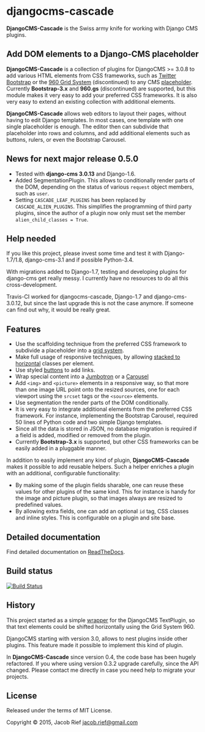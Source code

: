 djangocms-cascade
=================
**DjangoCMS-Cascade** is the Swiss army knife for working with Django CMS plugins.


Add DOM elements to a Django-CMS placeholder
---------------------------------------------

**DjangoCMS-Cascade** is a collection of plugins for DjangoCMS >= 3.0.8 to add various HTML elements
from CSS frameworks, such as [Twitter Bootstrap](http://getbootstrap.com/) or the
[960 Grid System](http://960.gs/) (discontinued) to any CMS
[placeholder](http://docs.django-cms.org/en/develop/getting_started/tutorial.html#creating-templates).
Currently **Bootstrap-3.x** and **960.gs** (discontinued) are supported, but this module makes
it very easy to add your preferred CSS frameworks. It is also very easy to extend an existing
collection with additional elements.

**DjangoCMS-Cascade** allows web editors to layout their pages, without having to edit Django
templates. In most cases, one template with one single placeholder is enough. The editor then
can subdivide that placeholder into rows and columns, and add additional elements such as buttons,
rulers, or even the Bootstrap Carousel.


News for next major release 0.5.0
---------------------------------

* Tested with **django-cms 3.0.13** and Django-1.6.
* Added SegmentationPlugin. This allows to conditionally render parts of the DOM, depending on
  the status of various ``request`` object members, such as ``user``.
* Setting ``CASCADE_LEAF_PLUGINS`` has been replaced by ``CASCADE_ALIEN_PLUGINS``. This simplifies
  the programming of third party plugins, since the author of a plugin now only must set the member
  ``alien_child_classes = True``.


Help needed
-----------

If you like this project, please invest some time and test it with Django-1.7/1.8, django-cms-3.1
and if possible Python-3.4.

With migrations added to Django-1.7, testing and developing plugins for django-cms get really messy.
I currently have no resources to do all this cross-development.

Travis-CI worked for djangocms-cascade, Django-1.7 and django-cms-3.0.12, but since the last upgrade
this is not the case anymore. If someone can find out why, it would be really great.


Features
--------

* Use the scaffolding technique from the preferred CSS framework to subdivide a placeholder into a
  [grid system](http://getbootstrap.com/css/#grid).
* Make full usage of responsive techniques, by allowing
  [stacked to horizontal](http://getbootstrap.com/css/#grid-example-basic) classes per element.
* Use styled [buttons](http://getbootstrap.com/css/#buttons) to add links.
* Wrap special content into a [Jumbotron](http://getbootstrap.com/components/#jumbotron) or a
  [Carousel](http://getbootstrap.com/javascript/#carousel) 
* Add ``<img>`` and ``<picture>`` elements in a responsive way, so that more than one image URL
  point onto the resized sources, one for each viewport using the ``srcset`` tags or the ``<source>``
  elements.
* Use segmentation the render parts of the DOM conditionally.
* It is very easy to integrate additional elements from the preferred CSS framework. For instance,
  implementing the Bootstrap Carousel, required 50 lines of Python code and two simple Django templates.
* Since all the data is stored in JSON, no database migration is required if a field is added, modified
  or removed from the plugin.
* Currently **Bootstrap-3.x** is supported, but other CSS frameworks can be easily added in a pluggable manner.

In addition to easily implement any kind of plugin, **DjangoCMS-Cascade** makes it possible to add
reusable helpers. Such a helper enriches a plugin with an additional, configurable functionality:

* By making some of the plugin fields sharable, one can reuse these values for other plugins of the
  same kind. This for instance is handy for the image and picture plugin, so that images always are
  resized to predefined values.
* By allowing extra fields, one can add an optional ``id`` tag, CSS classes and inline styles. This
  is configurable on a plugin and site base.

Detailed documentation
----------------------
Find detailed documentation on [ReadTheDocs](http://djangocms-cascade.readthedocs.org/en/latest/).

Build status
------------
[![Build Status](https://travis-ci.org/jrief/djangocms-cascade.png?branch=master)](https://travis-ci.org/jrief/djangocms-cascade)

History
-------
This project started as a simple [wrapper](https://github.com/jrief/cmsplugin-text-wrapper) for the
DjangoCMS TextPlugin, so that text elements could be shifted horizontally using the Grid System 960. 

DjangoCMS starting with version 3.0, allows to nest plugins inside other plugins. This feature made
it possible to implement this kind of plugin.

In **DjangoCMS-Cascade** since version 0.4, the code base has been hugely refactored. If you where
using version 0.3.2 upgrade carefully, since the API changed. Please contact me directly in case you
need help to migrate your projects.


License
-------

Released under the terms of MIT License.

Copyright &copy; 2015, Jacob Rief <jacob.rief@gmail.com>
